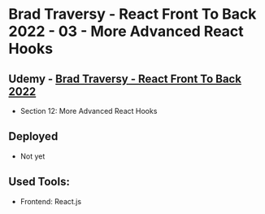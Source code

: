 # Brad Traversy - React Front To Back 2022 - 03 - More Advanced React Hooks

## Udemy - [Brad Traversy - React Front To Back 2022](https://www.udemy.com/course/react-front-to-back-2022/)

-   Section 12: More Advanced React Hooks

## Deployed

-   Not yet

## Used Tools:

-   Frontend: React.js
